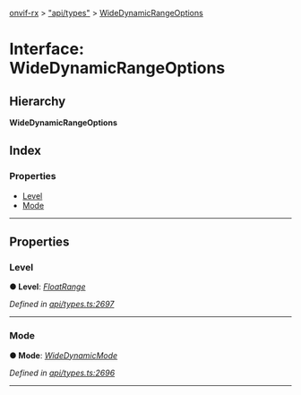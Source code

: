 [onvif-rx](../README.md) > ["api/types"](../modules/_api_types_.md) > [WideDynamicRangeOptions](../interfaces/_api_types_.widedynamicrangeoptions.md)

# Interface: WideDynamicRangeOptions

## Hierarchy

**WideDynamicRangeOptions**

## Index

### Properties

* [Level](_api_types_.widedynamicrangeoptions.md#level)
* [Mode](_api_types_.widedynamicrangeoptions.md#mode)

---

## Properties

<a id="level"></a>

###  Level

**● Level**: *[FloatRange](_api_types_.floatrange.md)*

*Defined in [api/types.ts:2697](https://github.com/patrickmichalina/onvif-rx/blob/f117e44/src/api/types.ts#L2697)*

___
<a id="mode"></a>

###  Mode

**● Mode**: *[WideDynamicMode](../enums/_api_types_.widedynamicmode.md)*

*Defined in [api/types.ts:2696](https://github.com/patrickmichalina/onvif-rx/blob/f117e44/src/api/types.ts#L2696)*

___

